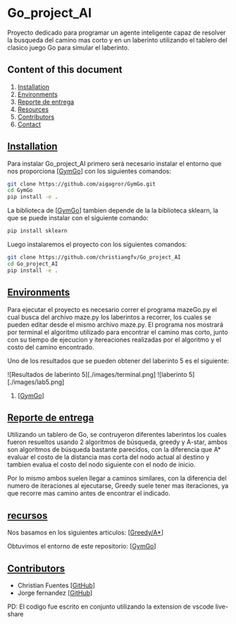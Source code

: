 # Go_project_AI
Proyecto dedicado para programar un agente inteligente capaz de resolver la busqueda del camino mas corto y en un laberinto utilizando el tablero del clasico juego Go para simular el laberinto.


## Content of this document

1. <a href="#installation">Installation</a>
2. <a href="#environments">Environments</a>
3. <a href="#Reporte_entrega">Reporte de entrega</a>
4. <a href="#resources">Resources</a>
5. <a href="#contributors">Contributors</a>
6. <a href="#contact">Contact</a>

<a href="#installation"><h2>Installation</h2></a>

Para instalar Go_project_AI primero será necesario instalar el entorno que nos proporciona [[GymGo](https://github.com/aigagror/GymGo)] con los siguientes comandos:
```bash
git clone https://github.com/aigagror/GymGo.git
cd GymGo
pip install -e .
```

La biblioteca de [[GymGo](https://github.com/aigagror/GymGo)] tambien depende de la la biblioteca sklearn, la que se puede instalar con el siguiente comando:
```bash
pip install sklearn
```

Luego instalaremos el proyecto con los siguientes comandos:
```bash
git clone https://github.com/christiangfv/Go_project_AI
cd Go_project_AI
pip install -e .
``` 


<a href="#Ejecucion"><h2>Environments</h2></a>

Para ejecutar el proyecto es necesario correr el programa mazeGo.py el cual busca del archivo maze.py los laberintos a recorrer, los cuales se pueden editar desde el mismo archivo maze.py.
El programa nos mostrará por terminal el algoritmo utilizado para encontrar el camino mas corto, junto con su tiempo de ejecucion y itereaciones realizadas por el algoritmo y el costo del camino encontrado.

Uno de los resultados que se pueden obtener del laberinto 5 es el siguiente:

![Resultados de laberinto 5][./images/terminal.png]
![laberinto 5][./images/lab5.png]


1. [[GymGo](https://github.com/aigagror/GymGo)]

<a href="#Reporte_entrega"><h2>Reporte de entrega</h2></a>

Utilizando un tablero de Go, se contruyeron diferentes laberintos los cuales fueron resueltos usando 2 algoritmos de búsqueda,
greedy y A-star, ambos son algoritmos de búsqueda bastante parecidos, con la diferencia que A* evaluar el costo de la distancia 
mas corta del nodo actual al destino y tambien evalua el costo del nodo siguiente 
con el nodo de inicio.

Por lo mismo ambos suelen llegar a caminos similares, con la diferencia del numero de iteraciones al ejecutarse, Greedy suele tener
mas iteraciones, ya que recorre mas camino antes de encontrar el indicado.

<a href="#resources"><h2>recursos</h2></a>

Nos basamos en los siguientes articulos:
[[Greedy/A*](https://es.slideshare.net/AndrewFerlitsch/ai-greedy-and-astar-search)]

Obtuvimos el entorno de este repositorio:
[[GymGo](https://github.com/aigagror/GymGo)]



<a href="#contributors"><h2>Contributors</h2></a>


- Christian Fuentes [[GitHub](https://github.com/igormaraujo/)]
- Jorge fernandez [[GitHub](https://github.com/cafe-tera)]

PD: El codigo fue escrito en conjunto utilizando la extension de vscode live-share
